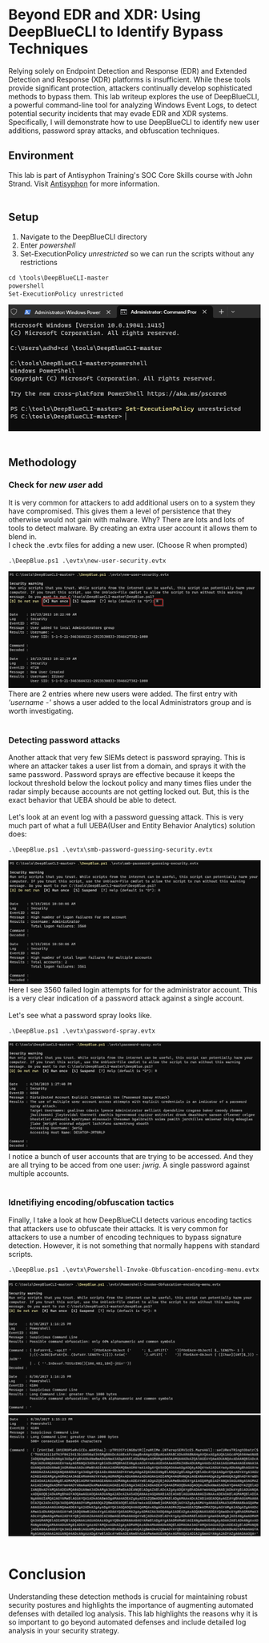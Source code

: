 # Beyond EDR and XDR: Using DeepBlueCLI to Identify Bypass Techniques
Relying solely on Endpoint Detection and Response (EDR) and Extended Detection and Response (XDR) platforms is insufficient. While these tools provide significant protection, attackers continually develop sophisticated methods to bypass them. This lab writeup explores the use of DeepBlueCLI, a powerful command-line tool for analyzing Windows Event Logs, to detect potential security incidents that may evade EDR and XDR systems. Specifically, I will demonstrate how to use DeepBlueCLI to identify new user additions, password spray attacks, and obfuscation techniques. 

## Environment
This lab is part of Antisyphon Training's SOC Core Skills course with John Strand. Visit [Antisyphon](https://www.antisyphontraining.com/) for more information.
<br>
<br>

## Setup
1. Navigate to the DeepBlueCLI directory
2. Enter *powershell*
3. Set-ExecutionPolicy *unrestricted* so we can run the scripts without any restrictions
```
cd \tools\DeepBlueCLI-master
powershell
Set-ExecutionPolicy unrestricted
```
![set-execution](https://github.com/trixiahorner/DeepBlueCLI/blob/main/images/D1.png?raw=true)
<br>
<br>

## Methodology
### Check for *new user* add
It is very common for attackers to add additional users on to a system they have compromised. This gives them a level of persistence that they otherwise would not gain with malware. Why? There are lots and lots of tools to detect malware. By creating an extra user account it allows them to blend in.
<br>
I check the .evtx files for adding a new user. (Choose R when prompted)
```
.\DeepBlue.ps1 .\evtx\new-user-security.evtx
```
![user add](https://github.com/trixiahorner/DeepBlueCLI/blob/main/images/D2.png?raw=true)
<br>
There are 2 entries where new users were added. The first entry with *'username -'* shows a user added to the local Administrators group and is worth investigating. 
<br>
<br>

### Detecting password attacks
Another attack that very few SIEMs detect is password spraying. This is where an attacker takes a user list from a domain, and sprays it with the same password. Password sprays are effective because it keeps the lockout threshold below the lockout policy and many times flies under the radar simply because accounts are not getting locked out. But, this is the exact behavior that UEBA should be able to detect. 
<br>
<br>
Let's look at an event log with a password guessing attack. This is very much part of what a full UEBA(User and Entity Behavior Analytics) solution does:
```
.\DeepBlue.ps1 .\evtx\smb-password-guessing-security.evtx
```
![password guess](https://github.com/trixiahorner/DeepBlueCLI/blob/main/images/D3.png?raw=true)
<br>
Here I see 3560 failed login attempts for for the administrator account. This is a very clear indication of a password attack against a single account.
<br>
<br>
Let's see what a password spray looks like. 
```
.\DeepBlue.ps1 .\evtx\password-spray.evtx
```
![password spray](https://github.com/trixiahorner/DeepBlueCLI/blob/main/images/D4.png?raw=true)
<br>
I notice a bunch of user accounts that are trying to be accessed. And they are all trying to be acced from one user: *jwrig*. A single password against multiple accounts. 
<br>
<br>

### Idnetifiying encoding/obfuscation tactics
Finally, I take a look at how DeepBlueCLI detects various encoding tactics that attackers use to obfuscate their attacks. It is very common for attackers to use a number of encoding techniques to bypass signature detection. However, it is not something that normally happens with standard scripts.
```
.\DeepBlue.ps1 .\evtx\Powershell-Invoke-Obfuscation-encoding-menu.evtx
```
![obfuscation](https://github.com/trixiahorner/DeepBlueCLI/blob/main/images/D5.png?raw=true)
<br>
![obfuscation](https://github.com/trixiahorner/DeepBlueCLI/blob/main/images/D6.png?raw=true)
<br>
<br>

# Conclusion
Understanding these detection methods is crucial for maintaining robust security postures and highlights the importance of augmenting automated defenses with detailed log analysis.
This lab highlights the reasons why it is so important to go beyond automated defenses and include detailed log analysis in your security strategy.
